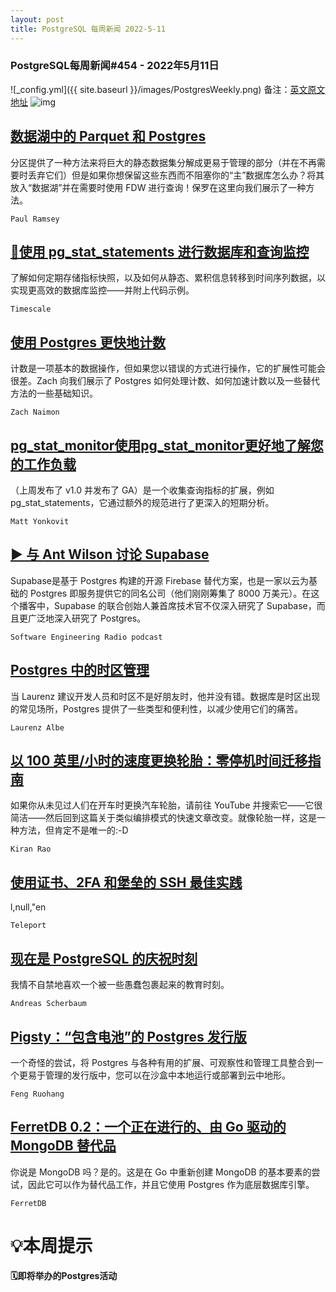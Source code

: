 ```yaml
---
layout: post
title: PostgreSQL 每周新闻 2022-5-11
---
```

### PostgreSQL每周新闻#454 - 2022年5月11日
![_config.yml]({{ site.baseurl }}/images/PostgresWeekly.png)
备注：[英文原文地址](https://postgresweekly.com/issues/454)
![img](https://res.cloudinary.com/cpress/image/upload/w_1280,e_sharpen:60/dh2tn8ozojeohirqxl7g.jpg)
## [数据湖中的 Parquet 和 Postgres](https://postgresweekly.com/link/123324/web)
分区提供了一种方法来将巨大的静态数据集分解成更易于管理的部分（并在不再需要时丢弃它们）但是如果你想保留这些东西而不阻塞你的“主”数据库怎么办？将其放入“数据湖”并在需要时使用 FDW 进行查询！保罗在这里向我们展示了一种方法。


`Paul Ramsey `
## [🔎使用 pg_stat_statements 进行数据库和查询监控](https://postgresweekly.com/link/123325/web)
了解如何定期存储指标快照，以及如何从静态、累积信息转移到时间序列数据，以实现更高效的数据库监控——并附上代码示例。


`Timescale `
## [使用 Postgres 更快地计数](https://postgresweekly.com/link/123326/web)
计数是一项基本的数据操作，但如果您以错误的方式进行操作，它的扩展性可能会很差。Zach 向我们展示了 Postgres 如何处理计数、如何加速计数以及一些替代方法的一些基础知识。


`Zach Naimon `
## [pg_stat_monitor使用pg_stat_monitor更好地了解您的工作负载](https://postgresweekly.com/link/123327/web)
（上周发布了 v1.0 并发布了 GA）是一个收集查询指标的扩展，例如pg_stat_statements，它通过额外的规范进行了更深入的短期分析。


`Matt Yonkovit `
## [▶ 与 Ant Wilson 讨论 Supabase](https://postgresweekly.com/link/123329/web)
Supabase是基于 Postgres 构建的开源 Firebase 替代方案，也是一家以云为基础的 Postgres 即服务提供它的同名公司（他们刚刚筹集了 8000 万美元）。在这个播客中，Supabase 的联合创始人兼首席技术官不仅深入研究了 Supabase，而且更广泛地深入研究了 Postgres。


`Software Engineering Radio podcast`
## [Postgres 中的时区管理](https://postgresweekly.com/link/123332/web)
当 Laurenz 建议开发人员和时区不是好朋友时，他并没有错。数据库是时区出现的常见场所，Postgres 提供了一些类型和便利性，以减少使用它们的痛苦。


`Laurenz Albe `
## [以 100 英里/小时的速度更换轮胎：零停机时间迁移指南](https://postgresweekly.com/link/123333/web)
如果你从未见过人们在开车时更换汽车轮胎，请前往 YouTube 并搜索它——它很简洁——然后回到这篇关于类似编排模式的快速文章改变。就像轮胎一样，这是一种方法，但肯定不是唯一的:-D


`Kiran Rao `
## [使用证书、2FA 和堡垒的 SSH 最佳实践](https://postgresweekly.com/link/123334/web)
l,null,"en


`Teleport `
## [现在是 PostgreSQL 的庆祝时刻](https://postgresweekly.com/link/123335/web)
我情不自禁地喜欢一个被一些愚蠢包裹起来的教育时刻。


`Andreas Scherbaum `
## [Pigsty：“包含电池”的 Postgres 发行版](https://postgresweekly.com/link/123337/web)
一个奇怪的尝试，将 Postgres 与各种有用的扩展、可观察性和管理工具整合到一个更易于管理的发行版中，您可以在沙盒中本地运行或部署到云中地形。


`Feng Ruohang `
## [FerretDB 0.2：一个正在进行的、由 Go 驱动的 MongoDB 替代品](https://postgresweekly.com/link/123339/web)
你说是 MongoDB 吗？是的。这是在 Go 中重新创建 MongoDB 的基本要素的尝试，因此它可以作为替代品工作，并且它使用 Postgres 作为底层数据库引擎。


`FerretDB `
# 💡本周提示


**🗓即将举办的Postgres活动**
